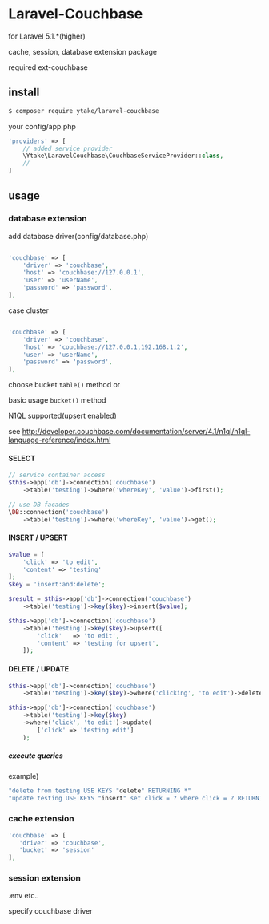# Laravel-Couchbase
for Laravel 5.1.*(higher)

cache, session, database extension package

required ext-couchbase

## install

```bash
$ composer require ytake/laravel-couchbase
```

your config/app.php

```php
'providers' => [
    // added service provider
    \Ytake\LaravelCouchbase\CouchbaseServiceProvider::class,
    //
]
```

## usage
### database extension

add database driver(config/database.php)
```php

'couchbase' => [
    'driver' => 'couchbase',
    'host' => 'couchbase://127.0.0.1',
    'user' => 'userName',
    'password' => 'password',
],
```

case cluster
```php

'couchbase' => [
    'driver' => 'couchbase',
    'host' => 'couchbase://127.0.0.1,192.168.1.2',
    'user' => 'userName',
    'password' => 'password',
],
```

choose bucket `table()` method
or

basic usage `bucket()` method

N1QL supported(upsert enabled)

see http://developer.couchbase.com/documentation/server/4.1/n1ql/n1ql-language-reference/index.html

#### SELECT

```php
// service container access
$this->app['db']->connection('couchbase')
    ->table('testing')->where('whereKey', 'value')->first();

// use DB facades
\DB::connection('couchbase')
    ->table('testing')->where('whereKey', 'value')->get();
```

#### INSERT / UPSERT

```php
$value = [
    'click' => 'to edit',
    'content' => 'testing'
];
$key = 'insert:and:delete';

$result = $this->app['db']->connection('couchbase')
    ->table('testing')->key($key)->insert($value);

$this->app['db']->connection('couchbase')
    ->table('testing')->key($key)->upsert([
        'click'   => 'to edit',
        'content' => 'testing for upsert',
    ]);
```

#### DELETE / UPDATE

```php
$this->app['db']->connection('couchbase')
    ->table('testing')->key($key)->where('clicking', 'to edit')->delete();

$this->app['db']->connection('couchbase')
    ->table('testing')->key($key)
    ->where('click', 'to edit')->update(
        ['click' => 'testing edit']
    );
```

##### execute queries
example)
````php
"delete from testing USE KEYS "delete" RETURNING *"
"update testing USE KEYS "insert" set click = ? where click = ? RETURNING *"
````

### cache extension

```php
'couchbase' => [
   'driver' => 'couchbase',
   'bucket' => 'session'
],
```

### session extension

.env etc..

specify couchbase driver
